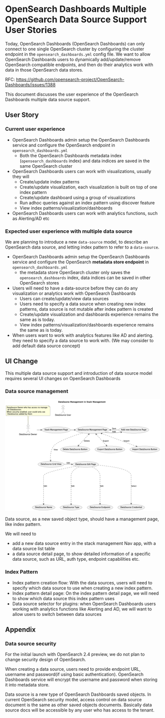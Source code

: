 # OpenSearch Dashboards Multiple OpenSearch Data Source Support User Stories

Today, OpenSearch Dashboards (OpenSearch Dashboards) can only connect to one single OpenSearch cluster by configuring the cluster endpoint in the `opensearch_dashboards.yml` config file. We want to allow OpenSearch Dashboards users to dynamically add/update/remove OpenSearch compatible endpoints, and then do their analytics work with data in those OpenSearch data stores.

RFC: https://github.com/opensearch-project/OpenSearch-Dashboards/issues/1388

This document discusses the user experience of the OpenSearch Dashboards multiple data source support.

## User Story

### Current user experience

- OpenSearch Dashboards admin setup the OpenSearch Dashboards service and configure the OpenSearch endpoint in `opensearch_dashboards.yml`
  - Both the OpenSearch Dashboards metadata index (`opensearch_dashboards` index) and data indices are saved in the same OpenSearch cluster
- OpenSearch Dashboards users can work with visualizations, usually they will
  - Create/update index patterns
  - Create/update visualization, each visualization is built on top of one index pattern
  - Create/update dashboard using a group of visualizations
  - Run adhoc queries against an index pattern using discover feature
  - View index patterns/visualization/dashboards
- OpenSearch Dashboards users can work with analytics functions, such as Alerting/AD etc

### Expected user experience with multiple data source

We are planning to introduce a new `data-source` model, to describe an OpenSearch data source, and letting index pattern to refer to a `data-source`.

- OpenSearch Dashboards admin setup the OpenSearch Dashboards service and configure the OpenSearch **metadata store endpoint** in `opensearch_dashboards.yml`
  - the metadata store OpenSearch cluster only saves the `opensearch_dashboards` index, data indices can be saved in other OpenSearch stores
- Users will need to have a data-source before they can do any visualization or analytics work with OpenSearch Dashboards
  - Users can create/update/view data sources
  - Users need to specify a data source when creating new index patterns, data source is not mutable after index pattern is created
  - Create/update visualization and dashboards experience remains the same as is today.
  - View index patterns/visualization/dashboards experience remains the same as is today.
- When users want to work with analytics features like AD and alerting. they need to specify a data source to work with. (We may consider to add default data source concept)

## UI Change

This multiple data source support and introduction of data source model requires several UI changes on OpenSearch Dashboards

### Data source management

![img](./img/dsm_flow.png)

Data source, as a new saved object type, should have a management page, like index pattern.

We will need to

- add a new data source entry in the stack management Nav app, with a data source list table
- a data source detail page, to show detailed information of a specific data source, such as URL, auth type, endpoint capabilities etc.

### Index Pattern

- Index pattern creation flow: With the data sources, users will need to specify which data source to use when creating a new index pattern.
- Index pattern detail page: On the index pattern detail page, we will need to show which data source this index pattern uses
- Data source selector for plugins: when OpenSearch Dashboards users working with analytics functions like Alerting and AD, we will want to allow users to switch between data sources

## Appendix

### Data source security

For the initial launch with OpenSearch 2.4 preview, we do not plan to change security design of OpenSearch.

When creating a data source, users need to provide endpoint URL, username and password(if using basic authentication). OpenSearch Dashboards service will encrypt the username and password when storing it into metadata store.

Data source is a new type of OpenSearch Dashboards saved objects. In current OpenSearch security model, access control on data source document is the same as other saved objects documents. Basically data source docs will be accessible by any user who has access to the tenant.
